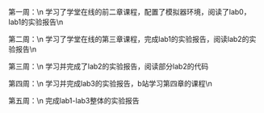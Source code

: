 第一周：\n
学习了学堂在线的前二章课程，配置了模拟器环境，阅读了lab0，lab1的实验报告\n

第二周：\n
学习了学堂在线的第三章课程，完成lab1的实验报告，阅读lab2的实验报告\n

第三周：\n
学习并完成了lab2的实验报告，阅读部分lab2的代码

第四周：\n
学习并完成lab3的实验报告，b站学习第四章的课程\n

第五周：\n
完成lab1-lab3整体的实验报告
